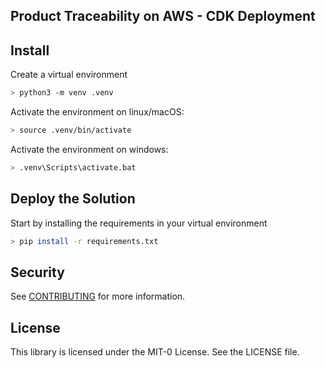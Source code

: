 ## Product Traceability on AWS - CDK Deployment

## Install
Create a virtual environment
```bash
> python3 -m venv .venv
```
Activate the environment on linux/macOS:
```bash
> source .venv/bin/activate
```
Activate the environment on windows:
```bash
> .venv\Scripts\activate.bat
```

## Deploy the Solution
Start by installing the requirements in your virtual environment
```bash
> pip install -r requirements.txt
```

## Security

See [CONTRIBUTING](CONTRIBUTING.md#security-issue-notifications) for more information.

## License

This library is licensed under the MIT-0 License. See the LICENSE file.

